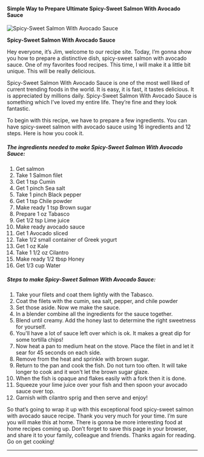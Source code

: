             

#### Simple Way to Prepare Ultimate Spicy-Sweet Salmon With Avocado Sauce

![Spicy-Sweet Salmon With Avocado Sauce](https://img-global.cpcdn.com/recipes/5285115847507968/751x532cq70/spicy-sweet-salmon-with-avocado-sauce-recipe-main-photo.jpg)

**Spicy-Sweet Salmon With Avocado Sauce**

Hey everyone, it’s Jim, welcome to our recipe site. Today, I’m gonna show you how to prepare a distinctive dish, spicy-sweet salmon with avocado sauce. One of my favorites food recipes. This time, I will make it a little bit unique. This will be really delicious.

Spicy-Sweet Salmon With Avocado Sauce is one of the most well liked of current trending foods in the world. It is easy, it is fast, it tastes delicious. It is appreciated by millions daily. Spicy-Sweet Salmon With Avocado Sauce is something which I’ve loved my entire life. They’re fine and they look fantastic.

To begin with this recipe, we have to prepare a few ingredients. You can have spicy-sweet salmon with avocado sauce using 16 ingredients and 12 steps. Here is how you cook it.

##### The ingredients needed to make Spicy-Sweet Salmon With Avocado Sauce:

1.  Get salmon
2.  Take 1 Salmon filet
3.  Get 1 tsp Cumin
4.  Get 1 pinch Sea salt
5.  Take 1 pinch Black pepper
6.  Get 1 tsp Chile powder
7.  Make ready 1 tsp Brown sugar
8.  Prepare 1 oz Tabasco
9.  Get 1/2 tsp Lime juice
10.  Make ready avocado sauce
11.  Get 1 Avocado sliced
12.  Take 1/2 small container of Greek yogurt
13.  Get 1 oz Kale
14.  Take 1 1/2 oz Cilantro
15.  Make ready 1/2 tbsp Honey
16.  Get 1/3 cup Water

##### Steps to make Spicy-Sweet Salmon With Avocado Sauce:

1.  Take your filets and coat them lightly with the Tabasco.
2.  Coat the filets with the cumin, sea salt, pepper, and chile powder
3.  Set those aside. Now we make the sauce.
4.  In a blender combine all the ingredients for the sauce together.
5.  Blend until creamy. Add the honey last to determine the right sweetness for yourself.
6.  You'll have a lot of sauce left over which is ok. It makes a great dip for some tortilla chips!
7.  Now heat a pan to medium heat on the stove. Place the filet in and let it sear for 45 seconds on each side.
8.  Remove from the heat and sprinkle with brown sugar.
9.  Return to the pan and cook the fish. Do not turn too often. It will take longer to cook and it won't let the brown sugar glaze.
10.  When the fish is opaque and flakes easily with a fork then it is done.
11.  Squeeze your lime juice over your fish and then spoon your avocado sauce over top.
12.  Garnish with cilantro sprig and then serve and enjoy!

So that’s going to wrap it up with this exceptional food spicy-sweet salmon with avocado sauce recipe. Thank you very much for your time. I’m sure you will make this at home. There is gonna be more interesting food at home recipes coming up. Don’t forget to save this page in your browser, and share it to your family, colleague and friends. Thanks again for reading. Go on get cooking!

* * *